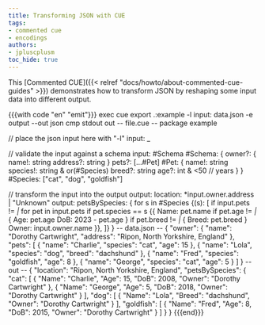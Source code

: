 ```yaml
---
title: Transforming JSON with CUE
tags:
- commented cue
- encodings
authors:
- jpluscplusm
toc_hide: true
---
```


This [Commented CUE]({{< relref "docs/howto/about-commented-cue-guides" >}})
demonstrates how to transform JSON by reshaping some input data into different
output.

{{{with code "en" "emit"}}}
exec cue export .:example -l input: data.json -e output --out json
cmp stdout out
-- file.cue --
package example

// place the json input here with "-l"
input: _

// validate the input against a schema
input: #Schema
#Schema: {
	owner?: {
		name!:    string
		address?: string
	}
	pets?: [...#Pet]
	#Pet: {
		name!:    string
		species!: string & or(#Species)
		breed?:   string
		age?:     int & <50 // years
	}
}
#Species: ["cat", "dog", "goldfish"]

// transform the input into the output
output: location: *input.owner.address | "Unknown"
output: petsBySpecies: {
	for s in #Species {(s): [
		if input.pets != _|_
		for pet in input.pets
		if pet.species == s {{
			Name: pet.name
			if pet.age != _|_ {
				Age: pet.age
				DoB: 2023 - pet.age
			}
			if pet.breed != _|_ {
				Breed: pet.breed
			}
			Owner: input.owner.name
		}},
	]}
}
-- data.json --
{
    "owner": {
        "name": "Dorothy Cartwright",
        "address": "Ripon, North Yorkshire, England"
    },
    "pets": [
        {
            "name": "Charlie",
            "species": "cat",
            "age": 15
        },
        {
            "name": "Lola",
            "species": "dog",
            "breed": "dachshund"
        },
        {
            "name": "Fred",
            "species": "goldfish",
            "age": 8
        },
        {
            "name": "George",
            "species": "cat",
            "age": 5
        }
    ]
}
-- out --
{
    "location": "Ripon, North Yorkshire, England",
    "petsBySpecies": {
        "cat": [
            {
                "Name": "Charlie",
                "Age": 15,
                "DoB": 2008,
                "Owner": "Dorothy Cartwright"
            },
            {
                "Name": "George",
                "Age": 5,
                "DoB": 2018,
                "Owner": "Dorothy Cartwright"
            }
        ],
        "dog": [
            {
                "Name": "Lola",
                "Breed": "dachshund",
                "Owner": "Dorothy Cartwright"
            }
        ],
        "goldfish": [
            {
                "Name": "Fred",
                "Age": 8,
                "DoB": 2015,
                "Owner": "Dorothy Cartwright"
            }
        ]
    }
}
{{{end}}}

<!-- TODO

## Related content

-->
